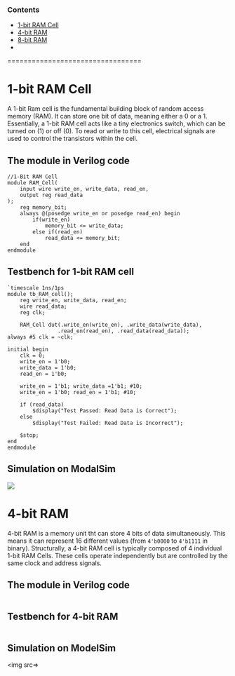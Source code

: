 ### Contents
- [1-bit RAM Cell](#1bitram)
- [4-bit RAM](#4bitram)
- [8-bit RAM](#8bitram)
- 

=================================

<a name="1bitram"></a>
# 1-bit RAM Cell

A 1-bit Ram cell is the fundamental building block of random access memory (RAM). It can store one bit of data, meaning either a 0 or a 1. Essentially, a 1-bit RAM cell acts like a tiny electronics switch, which can be turned on (1) or off (0). To read or write to this cell, electrical signals are used to control the transistors within the cell. 

## The module in Verilog code
```
//1-Bit RAM Cell
module RAM_Cell(
	input wire write_en, write_data, read_en,
	output reg read_data
);
	reg memory_bit;
	always @(posedge write_en or posedge read_en) begin
		if(write_en)
			memory_bit <= write_data;
		else if(read_en)
			read_data <= memory_bit;
	end
endmodule 
```
## Testbench for 1-bit RAM cell
```
`timescale 1ns/1ps
module tb_RAM_cell();
	reg write_en, write_data, read_en;
	wire read_data;
	reg clk;
	
	RAM_Cell dut(.write_en(write_en), .write_data(write_data),
				.read_en(read_en), .read_data(read_data));
always #5 clk = ~clk;

initial begin
	clk = 0;
	write_en = 1'b0;
	write_data = 1'b0;
	read_en = 1'b0;
	
	write_en = 1'b1; write_data =1'b1; #10;
	write_en = 1'b0; read_en = 1'b1; #10;
	
	if (read_data)
		$display("Test Passed: Read Data is Correct");
	else
		$display("Test Failed: Read Data is Incorrect");
	
	$stop;
end
endmodule 
```
## Simulation on ModalSim
<img src=https://i.imgur.com/YBWnuKn.png>

<a name="4bitram"></a>
# 4-bit RAM
4-bit RAM is a memory unit tht can store 4 bits of data simultaneously. This means it can represent 16 different values (from `4'b0000` to `4'b1111` in binary).
Structurally, a 4-bit RAM cell is typically composed of 4 individual 1-bit RAM Cells. These cells operate independently but are controlled by the same clock and address signals. 

## The module in Verilog code
```

```
## Testbench for 4-bit RAM 
```

```
## Simulation on ModelSim
<img src=>